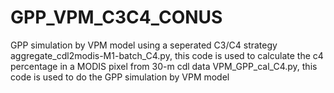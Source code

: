 # GPP_VPM_C3C4_CONUS
GPP simulation by VPM model using a seperated C3/C4 strategy
aggregate_cdl2modis-M1-batch_C4.py, this code is used to calculate the c4 percentage in a MODIS
pixel from 30-m cdl data
VPM_GPP_cal_C4.py, this code is used to do the GPP simulation by VPM model
